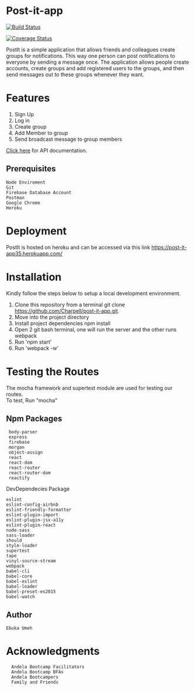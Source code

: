 # Post-it-app

[![Build Status](https://travis-ci.org/Charpell/post-it-app.svg?branch=Google_Signup_Refactor)](https://travis-ci.org/Charpell/post-it-app)

[![Coverage Status](https://coveralls.io/repos/github/Charpell/post-it-app/badge.svg?branch=Google_Signup_Refactor)](https://coveralls.io/github/Charpell/post-it-app?branch=Badges)




PostIt is a simple application that allows friends and colleagues create groups for notifications. This way one person can post notifications to everyone by sending a message once. The application allows people create accounts, create groups and add registered users to the groups, and then send messages out to these groups whenever they want.

# Features
  1. Sign Up
  2. Log in
  3. Create group
  4. Add Member to group
  5. Send broadcast message to group members

   <a href="https://github.com/Charpell/post-it-app/tree/signup">Click here</a> for API documentation.
  


## Prerequisites
    Node Enviroment 
    Git 
    Firebase Database Account
    Postman
    Google Chrome 
    Heroku


# Deployment
 PostIt is hosted on heroku and can be accessed via this link
        https://post-it-app35.herokuapp.com/


# Installation
  Kindly follow the steps below to setup a local development environment.
  1. Clone this repository from a terminal git clone https://github.com/Charpell/post-it-app.git.
  2. Move into the project directory
  3. Install project dependencies npm install
  4. Open 2 git bash terminal, one will run the server and the other runs webpack
  6. Run 'npm start'
  7. Run 'webpack -w'


# Testing the Routes
  The mocha framework and supertest module are used for testing our routes.   
  To test, Run "mocha"
 

 
   
## Npm Packages
     
     body-parser
     express
     firebase
     morgan
     object-assign
     react
     react-dom
     react-router
     react-router-dom
     reactify
     

   DevDependecies Package

    eslint
    eslint-config-airbnb
    eslint-friendly-formatter
    eslint-plugin-import
    eslint-plugin-jsx-a11y
    eslint-plugin-react
    node-sass
    sass-loader
    should
    style-loader
    supertest
    tape
    vinyl-source-stream
    webpack
    babel-cli
    babel-core
    babel-eslint
    babel-loader
    babel-preset-es2015
    babel-watch

 
## Author
    Ebuka Umeh

# Acknowledgments
      Andela Bootcamp Facilitators
      Andela Bootcamp BFAs
      Andela Bootcampers
      Family and Friends
